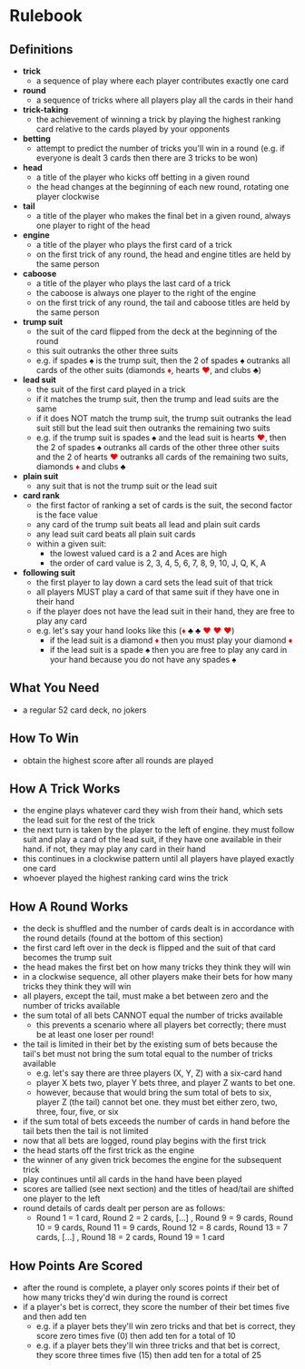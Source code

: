 # Rulebook

## Definitions
- **trick**
  - a sequence of play where each player contributes exactly one card
- **round**
  - a sequence of tricks where all players play all the cards in their hand
- **trick-taking**
  - the achievement of winning a trick by playing the highest ranking card relative to the cards played by your opponents
- **betting**
  - attempt to predict the number of tricks you'll win in a round (e.g. if everyone is dealt 3 cards then there are 3 tricks to be won)
- **head**
  - a title of the player who kicks off betting in a given round
  - the head changes at the beginning of each new round, rotating one player clockwise
- **tail**
  - a title of the player who makes the final bet in a given round, always one player to right of the head
- **engine**
  - a title of the player who plays the first card of a trick
  - on the first trick of any round, the head and engine titles are held by the same person
- **caboose**
  - a title of the player who plays the last card of a trick
  - the caboose is always one player to the right of the engine
  - on the first trick of any round, the tail and caboose titles are held by the same person
- **trump suit**
  - the suit of the card flipped from the deck at the beginning of the round
  - this suit outranks the other three suits
  - e.g. if spades <span style="background-color: #FFFFFF"><font color="black">♠️</font></span> is the trump suit, then the 2 of spades <span style="background-color: #FFFFFF"><font color="black">♠️</font></span> outranks all cards of the other suits (diamonds <span style="background-color: #FFFFFF"><font color="red">♦️</font></span>, hearts <span style="background-color: #FFFFFF"><font color="red">♥️</font></span>, and clubs <span style="background-color: #FFFFFF"><font color="black">♣️</font></span>) 
- **lead suit**
  - the suit of the first card played in a trick
  - if it matches the trump suit, then the trump and lead suits are the same
  - if it does NOT match the trump suit, the trump suit outranks the lead suit still but the lead suit then outranks the remaining two suits
  - e.g. if the trump suit is spades <span style="background-color: #FFFFFF"><font color="black">♠️</font></span> and the lead suit is hearts <span style="background-color: #FFFFFF"><font color="red">♥️</font></span>, then the 2 of spades <span style="background-color: #FFFFFF"><font color="black">♠️</font></span> outranks all cards of the other three other suits and the 2 of hearts <span style="background-color: #FFFFFF"><font color="red">♥️</font></span> outranks all cards of the remaining two suits, diamonds <span style="background-color: #FFFFFF"><font color="red">♦️</font></span> and clubs <span style="background-color: #FFFFFF"><font color="black">♣️</font></span>
- **plain suit**
  - any suit that is not the trump suit or the lead suit
- **card rank**
  - the first factor of ranking a set of cards is the suit, the second factor is the face value
  - any card of the trump suit beats all lead and plain suit cards
  - any lead suit card beats all plain suit cards
  - within a given suit:
    - the lowest valued card is a 2 and Aces are high
    - the order of card value is 2, 3, 4, 5, 6, 7, 8, 9, 10, J, Q, K, A
- **following suit**
  - the first player to lay down a card sets the lead suit of that trick
  - all players MUST play a card of that same suit if they have one in their hand
  - if the player does not have the lead suit in their hand, they are free to play any card
  - e.g. let's say your hand looks like this (<span style="background-color: #FFFFFF"><font color="red">♦️</font></span> <span style="background-color: #FFFFFF"><font color="black">♣️</font></span></font></span> <span style="background-color: #FFFFFF"><font color="black">♣️</font></span> <span style="background-color: #FFFFFF"><font color="red">♥️</font></span> <span style="background-color: #FFFFFF"><font color="red">♥️</font></span> <span style="background-color: #FFFFFF"><font color="red">♥️</font></span>)
    - if the lead suit is a diamond <span style="background-color: #FFFFFF"><font color="red">♦️</font></span> then you must play your diamond <span style="background-color: #FFFFFF"><font color="red">♦️</font></span>
    - if the lead suit is a spade <span style="background-color: #FFFFFF"><font color="black">♠️</font></span> then you are free to play any card in your hand because you do not have any spades <span style="background-color: #FFFFFF"><font color="black">♠️</font></span>


## What You Need
- a regular 52 card deck, no jokers

## How To Win
- obtain the highest score after all rounds are played

## How A Trick Works
- the engine plays whatever card they wish from their hand, which sets the lead suit for the rest of the trick
- the next turn is taken by the player to the left of engine. they must follow suit and play a card of the lead suit, if they have one available in their hand. if not, they may play any card in their hand
- this continues in a clockwise pattern until all players have played exactly one card
- whoever played the highest ranking card wins the trick

## How A Round Works
- the deck is shuffled and the number of cards dealt is in accordance with the round details (found at the bottom of this section)
- the first card left over in the deck is flipped and the suit of that card becomes the trump suit
- the head makes the first bet on how many tricks they think they will win
- in a clockwise sequence, all other players make their bets for how many tricks they think they will win
- all players, except the tail, must make a bet between zero and the number of tricks available
- the sum total of all bets CANNOT equal the number of tricks available
  - this prevents a scenario where all players bet correctly; there must be at least one loser per round!
- the tail is limited in their bet by the existing sum of bets because the tail's bet must not bring the sum total equal to the number of tricks available
  - e.g. let's say there are three players (X, Y, Z) with a six-card hand
  - player X bets two, player Y bets three, and player Z wants to bet one.
  - however, because that would bring the sum total of bets to six, player Z (the tail) cannot bet one. they must bet either zero, two, three, four, five, or six
- if the sum total of bets exceeds the number of cards in hand before the tail bets then the tail is not limited
- now that all bets are logged, round play begins with the first trick
- the head starts off the first trick as the engine
- the winner of any given trick becomes the engine for the subsequent trick
- play continues until all cards in the hand have been played
- scores are tallied (see next section) and the titles of head/tail are shifted one player to the left
- round details of cards dealt per person are as follows:
  - Round 1 = 1 card, Round 2 = 2 cards, [...] , Round 9 = 9 cards, Round 10 = 9 cards, Round 11 = 9 cards, Round 12 = 8 cards, Round 13 = 7 cards, [...] , Round 18 = 2 cards, Round 19 = 1 card

## How Points Are Scored
- after the round is complete, a player only scores points if their bet of how many tricks they'd win during the round is correct
- if a player's bet is correct, they score the number of their bet times five and then add ten
  - e.g. if a player bets they'll win zero tricks and that bet is correct, they score zero times five (0) then add ten for a total of 10
  - e.g. if a player bets they'll win three tricks and that bet is correct, they score three times five (15) then add ten for a total of 25
